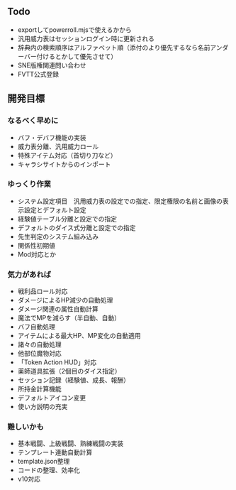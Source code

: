 ## Todo
- exportしてpowerroll.mjsで使えるかから
- 汎用威力表はセッションログイン時に更新される
- 辞典内の検索順序はアルファベット順（添付のより優先するなら名前アンダーバー付けるとかして優先させて）
- SNE版権関連問い合わせ
- FVTT公式登録

## 開発目標
### なるべく早めに
- バフ・デバフ機能の実装
- 威力表分離、汎用威力ロール
- 特殊アイテム対応（首切り刀など）
- キャラシサイトからのインポート
### ゆっくり作業
- システム設定項目　汎用威力表の設定での指定、限定権限の名前と画像の表示設定とデフォルト設定
- 経験値テーブル分離と設定での指定
- デフォルトのダイス式分離と設定での指定
- 先生判定のシステム組み込み
- 関係性初期値
- Mod対応とか
### 気力があれば
- 戦利品ロール対応
- ダメージによるHP減少の自動処理
- ダメージ関連の属性自動計算
- 魔法でMPを減らす（半自動、自動）
- バフ自動処理
- アイテムによる最大HP、MP変化の自動適用
- 諸々の自動処理
- 他部位魔物対応
- 「Token Action HUD」対応
- 薬師道具拡張（2個目のダイス指定）
- セッション記録（経験値、成長、報酬）
- 所持金計算機能
- デフォルトアイコン変更
- 使い方説明の充実
### 難しいかも
- 基本戦闘、上級戦闘、熟練戦闘の実装
- テンプレート連動自動計算
- template.json整理
- コードの整理、効率化
- v10対応
